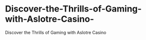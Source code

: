 # Discover-the-Thrills-of-Gaming-with-Aslotre-Casino-
Discover the Thrills of Gaming with Aslotre Casino 
